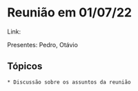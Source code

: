 # Reunião em 01/07/22

Link:

Presentes: Pedro, Otávio

## Tópicos

    * Discussão sobre os assuntos da reunião